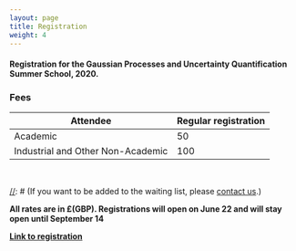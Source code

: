 ```yaml
---
layout: page
title: Registration
weight: 4
---
```


#### Registration for the Gaussian Processes and Uncertainty Quantification Summer School, 2020.

### Fees

Attendee                          | Regular registration | 
----------------------------------|----------------------|
Academic                          |      50              | 
Industrial and Other Non-Academic |      100             |

<br />

[//]: # (**The Summer Schools if now fully booked**)

[//]: # (If you want to be added to the waiting list, please [contact us](mailto:mauricio.alvarez@sheffield.ac.uk).)

**All rates are in £(GBP). Registrations will open on June 22 and will stay open until September 14**

[//]: # (Registrations will open at the end of April.)

[//]: # (Follow the link below to register. Academics and members of our industrial club can register at the reduced rate. Other registrants need to register at the full cost.)

[//]: # (Registrants to the summer school can attend the workshop free of charge.)

[**Link to registration**](https://onlineshop.shef.ac.uk/product-catalogue/faculty-of-engineering/computer-science-department/computer-science-department/summer-school-in-gaussian-processes-and-uncertainty-quantification)


<!-- If you have registered and need a visa to come to UK, please apply for a Standard visa. More details regards the visa application can be found
[here](https://www.gov.uk/standard-visitor-visa). If you need an invitation letter for your visa application, please [contact us](mailto:mauricio.alvarez@sheffield.ac.uk).)-->
